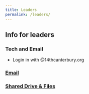 ```yaml
---
title: Leaders
permalink: /leaders/
---
```


## Info for leaders

### Tech and Email

- Login in with @14thcanterbury.org

### [Email](https://outlook.office.com)
### [Shared Drive & Files](https://14thcanterbury.sharepoint.com/)

